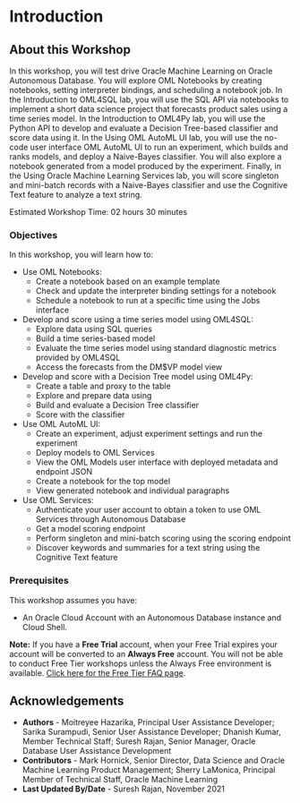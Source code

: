 # Introduction

## About this Workshop

In this workshop, you will test drive Oracle Machine Learning on Oracle Autonomous Database. You will explore OML Notebooks by creating notebooks, setting interpreter bindings, and scheduling a notebook job. In the Introduction to OML4SQL lab, you will use the SQL API via notebooks to implement a short data science project that forecasts product sales using a time series model. In the Introduction to OML4Py lab, you will use the Python API to develop and evaluate a Decision Tree-based classifier and score data using it. In the Using OML AutoML UI lab, you will use the no-code user interface OML AutoML UI to run an experiment, which builds and ranks models, and deploy a Naive-Bayes classifier. You will also explore a notebook generated from a model produced by the experiment. Finally, in the Using Oracle Machine Learning Services lab, you will score singleton and mini-batch records with a Naive-Bayes classifier and use the Cognitive Text feature to analyze a text string.

Estimated Workshop Time: 02 hours 30 minutes

### Objectives

In this workshop, you will learn how to:
* Use OML Notebooks:
    * Create a notebook based on an example template
    * Check and update the interpreter binding settings for a notebook
    * Schedule a notebook to run at a specific time using the Jobs interface
* Develop and score using a time series model using OML4SQL:
    * Explore data using SQL queries
    * Build a time series-based model
    * Evaluate the time series model using standard diagnostic metrics provided by OML4SQL
    * Access the forecasts from the DM$VP model view
* Develop and score with a Decision Tree model using OML4Py:
    * Create a table and proxy to the table
    * Explore and prepare data using
    * Build and evaluate a Decision Tree classifier
    * Score with the classifier
* Use OML AutoML UI:
    * Create an experiment, adjust experiment settings and run the experiment
    * Deploy models to OML Services
    * View the OML Models user interface with deployed metadata and endpoint JSON
    * Create a notebook for the top model
    * View generated notebook and individual paragraphs
* Use OML Services:
    * Authenticate your user account to obtain a token to use OML Services through Autonomous Database
    * Get a model scoring endpoint
    * Perform singleton and mini-batch scoring using the scoring endpoint
    * Discover keywords and summaries for a text string using the Cognitive Text feature


### Prerequisites

This workshop assumes you have:
* An Oracle Cloud Account with an Autonomous Database instance and Cloud Shell.

**Note:** If you have a **Free Trial** account, when your Free Trial expires your account will be converted to an **Always Free** account. You will not be able to conduct Free Tier workshops unless the Always Free environment is available. [Click here for the Free Tier FAQ page](https://www.oracle.com/cloud/free/faq.html).

## Acknowledgements
* **Authors** - Moitreyee Hazarika, Principal User Assistance Developer; Sarika Surampudi, Senior User Assistance Developer; Dhanish Kumar, Member Technical Staff; Suresh Rajan, Senior Manager, Oracle Database User Assistance Development
* **Contributors** -  Mark Hornick, Senior Director, Data Science and Oracle Machine Learning Product Management; Sherry LaMonica, Principal Member of Technical Staff, Oracle Machine Learning
* **Last Updated By/Date** - Suresh Rajan, November 2021
